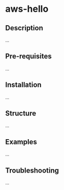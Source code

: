 # aws-hello

## Description

...

## Pre-requisites

...

## Installation

...

## Structure

...

## Examples

...

## Troubleshooting

...
